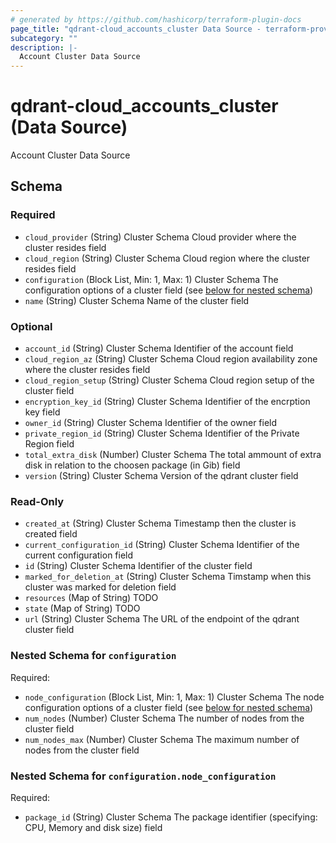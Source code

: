 ```yaml
---
# generated by https://github.com/hashicorp/terraform-plugin-docs
page_title: "qdrant-cloud_accounts_cluster Data Source - terraform-provider-qdrant-cloud"
subcategory: ""
description: |-
  Account Cluster Data Source
---
```


# qdrant-cloud_accounts_cluster (Data Source)

Account Cluster Data Source



<!-- schema generated by tfplugindocs -->
## Schema

### Required

- `cloud_provider` (String) Cluster Schema Cloud provider where the cluster resides field
- `cloud_region` (String) Cluster Schema Cloud region where the cluster resides field
- `configuration` (Block List, Min: 1, Max: 1) Cluster Schema The configuration options of a cluster field (see [below for nested schema](#nestedblock--configuration))
- `name` (String) Cluster Schema Name of the cluster field

### Optional

- `account_id` (String) Cluster Schema Identifier of the account field
- `cloud_region_az` (String) Cluster Schema Cloud region availability zone where the cluster resides field
- `cloud_region_setup` (String) Cluster Schema Cloud region setup of the cluster field
- `encryption_key_id` (String) Cluster Schema Identifier of the encrption key field
- `owner_id` (String) Cluster Schema Identifier of the owner field
- `private_region_id` (String) Cluster Schema Identifier of the Private Region field
- `total_extra_disk` (Number) Cluster Schema The total ammount of extra disk in relation to the choosen package (in Gib) field
- `version` (String) Cluster Schema Version of the qdrant cluster field

### Read-Only

- `created_at` (String) Cluster Schema Timestamp then the cluster is created field
- `current_configuration_id` (String) Cluster Schema Identifier of the current configuration field
- `id` (String) Cluster Schema Identifier of the cluster field
- `marked_for_deletion_at` (String) Cluster Schema Timstamp when this cluster was marked for deletion field
- `resources` (Map of String) TODO
- `state` (Map of String) TODO
- `url` (String) Cluster Schema The URL of the endpoint of the qdrant cluster field

<a id="nestedblock--configuration"></a>
### Nested Schema for `configuration`

Required:

- `node_configuration` (Block List, Min: 1, Max: 1) Cluster Schema The node configuration options of a cluster field (see [below for nested schema](#nestedblock--configuration--node_configuration))
- `num_nodes` (Number) Cluster Schema The number of nodes from the cluster field
- `num_nodes_max` (Number) Cluster Schema The maximum number of nodes from the cluster field

<a id="nestedblock--configuration--node_configuration"></a>
### Nested Schema for `configuration.node_configuration`

Required:

- `package_id` (String) Cluster Schema The package identifier (specifying: CPU, Memory and disk size) field
